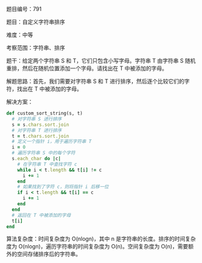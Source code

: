 题目编号：791

题目：自定义字符串排序

难度：中等

考察范围：字符串、排序

题干：给定两个字符串 S 和 T，它们只包含小写字母。字符串 T 由字符串 S 随机重排，然后在随机位置添加一个字母。请找出在 T 中被添加的字母。

解题思路：首先，我们需要对字符串 S 和 T 进行排序，然后逐个比较它们的字符，找出在 T 中被添加的字母。

解决方案：

```ruby
def custom_sort_string(s, t)
  # 对字符串 S 进行排序
  s = s.chars.sort.join
  # 对字符串 T 进行排序
  t = t.chars.sort.join
  # 定义一个指针 i，用于遍历字符串 T
  i = 0
  # 遍历字符串 S 中的每个字符
  s.each_char do |c|
    # 在字符串 T 中查找字符 c
    while i < t.length && t[i] != c
      i += 1
    end
    # 如果找到了字符 c，则将指针 i 后移一位
    if i < t.length && t[i] == c
      i += 1
    end
  end
  # 返回在 T 中被添加的字母
  t[i]
end
```

算法复杂度：时间复杂度为 O(nlogn)，其中 n 是字符串的长度。排序的时间复杂度为 O(nlogn)，遍历字符串的时间复杂度为 O(n)。空间复杂度为 O(n)，需要额外的空间存储排序后的字符串。